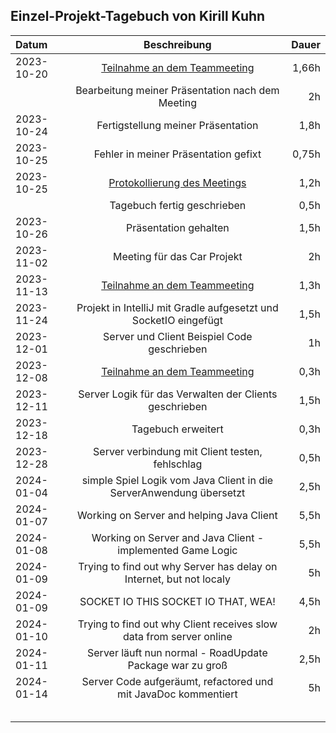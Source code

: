 ## Einzel-Projekt-Tagebuch von Kirill Kuhn

| **Datum**  |                           **Beschreibung**                            | **Dauer** |
|:-----------|:---------------------------------------------------------------------:|----------:|
| 2023-10-20 | [Teilnahme an dem Teammeeting](../Projekt-Dokumentation/Eintrag02.md) |   1,66h   |
|            |           Bearbeitung meiner Präsentation nach dem Meeting            |   2h      |
| 2023-10-24 |                  Fertigstellung meiner Präsentation                   |   1,8h    |
| 2023-10-25 |                 Fehler in meiner Präsentation gefixt                  |   0,75h   |
| 2023-10-25 | [Protokollierung des Meetings](../Projekt-Dokumentation/Eintrag03.md) |   1,2h    |
|            |                      Tagebuch fertig geschrieben                      |   0,5h    |
| 2023-10-26 |                      Präsentation gehalten                            |   1,5h    |
| 2023-11-02 |                      Meeting für das Car Projekt                      |   2h      |
| 2023-11-13 | [Teilnahme an dem Teammeeting](../Projekt-Dokumentation/Eintrag04.md) |   1,3h    |
| 2023-11-24 | Projekt in IntelliJ mit Gradle aufgesetzt und SocketIO eingefügt      |   1,5h    |
| 2023-12-01 | Server und Client Beispiel Code geschrieben                           |   1h      |
| 2023-12-08 | [Teilnahme an dem Teammeeting](../Projekt-Dokumentation/Eintrag06.md) |   0,3h    |
| 2023-12-11 | Server Logik für das Verwalten der Clients geschrieben                |   1,5h    |
| 2023-12-18 | Tagebuch erweitert                                                    |   0,3h    |
| 2023-12-28 | Server verbindung mit Client testen, fehlschlag                       |   0,5h    |
| 2024-01-04 | simple Spiel Logik vom Java Client in die ServerAnwendung übersetzt   |   2,5h    |
| 2024-01-07 | Working on Server and helping Java Client                             |   5,5h    |
| 2024-01-08 | Working on Server and Java Client - implemented Game Logic            |   5,5h    |
| 2024-01-09 | Trying to find out why Server has delay on Internet, but not localy   |   5h      |
| 2024-01-09 |             SOCKET IO THIS SOCKET IO THAT, WEA!                       |   4,5h    |
| 2024-01-10 | Trying to find out why Client receives slow data from server online   |   2h      |
| 2024-01-11 | Server läuft nun normal - RoadUpdate Package war zu groß              |   2,5h    |
| 2024-01-14 | Server Code aufgeräumt, refactored und mit JavaDoc kommentiert        |   5h      |
|            |                                                                       |           |
|            |                                                                       |           |
|            |                                                                       |           |
|            |                                                                       |           |
|            |                                                                       |           |
